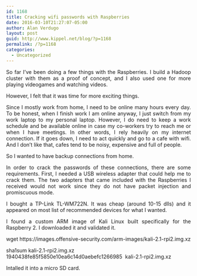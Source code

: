 ```yaml
---
id: 1168
title: Cracking wifi passwords with Raspberries
date: 2016-03-10T21:27:07-05:00
author: Alan Verdugo
layout: post
guid: http://www.kippel.net/blog/?p=1168
permalink: /?p=1168
categories:
  - Uncategorized
---
```

<p style="text-align: justify;">
  So far I&#8217;ve been doing a few things with the Raspberries. I build a Hadoop cluster with them as a proof of concept, and I also used one for more playing videogames and watching videos.
</p>

<p style="text-align: justify;">
  However, I felt that it was time for more exciting things.
</p>

<p style="text-align: justify;">
  Since I mostly work from home, I need to be online many hours every day. To be honest, when I finish work I am online anyway, I just switch from my work laptop to my personal laptop. However, I do need to keep a work schedule and be available online in case my co-workers try to reach me or when I have meetings. In other words, I rely heavily on my internet connection. If it goes down, I need to act quickly and go to a cafe with wifi. And I don&#8217;t like that, cafes tend to be noisy, expensive and full of people.
</p>

<p style="text-align: justify;">
  So I wanted to have backup connections from home.
</p>

<p style="text-align: justify;">
  In order to crack the passwords of these connections, there are some requirements. First, I needed a USB wireless adapter that could help me to crack them. The two adapters that came included with the Raspberries I received would not work since they do not have packet injection and promiscuous mode.
</p>

<p style="text-align: justify;">
  I bought a TP-Link TL-WM722N. It was cheap (around 10-15 dlls) and it appeared on most list of recommended devices for what I wanted.
</p>

<p style="text-align: justify;">
  I found a custom ARM image of Kali Linux built specifically for the Raspberry 2. I downloaded it and validated it.
</p>

<p style="text-align: justify;">
  wget https://images.offensive-security.com/arm-images/kali-2.1-rpi2.img.xz
</p>

<p style="text-align: justify;">
  sha1sum kali-2.1-rpi2.img.xz<br /> 1940438fe85f5850e10ea6c14d0aebefc1266985  kali-2.1-rpi2.img.xz
</p>

<p style="text-align: justify;">
  Intalled it into a micro SD card.
</p>